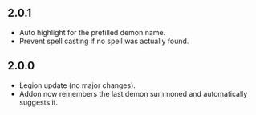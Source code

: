 ## 2.0.1
* Auto highlight for the prefilled demon name.
* Prevent spell casting if no spell was actually found.

## 2.0.0
* Legion update (no major changes).
* Addon now remembers the last demon summoned and automatically suggests it.
